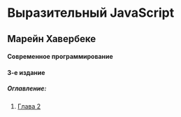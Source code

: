 # Выразительный JavaScript

## Марейн Хавербеке

#### Современное программирование

#### 3-е издание

##### Оглавление:

1. [Глава 2](https://github.com/13RedFox/JS_Book/blob/main/js/02.js 'Глава 2')
